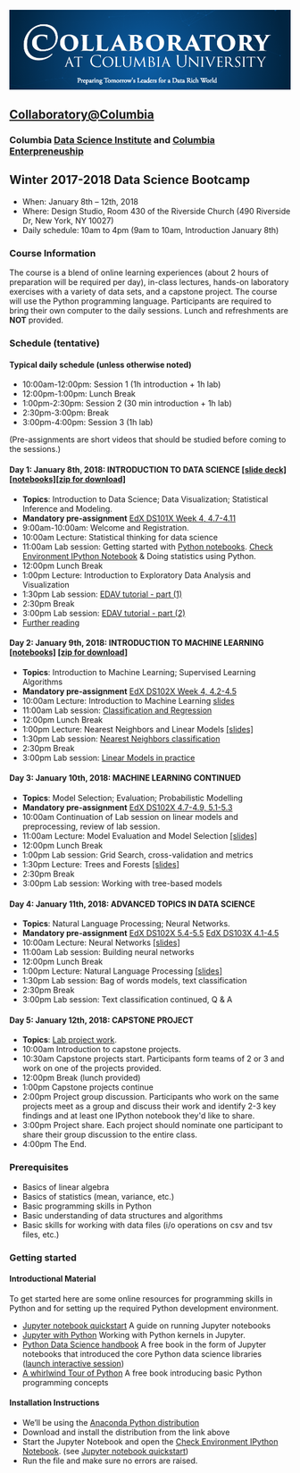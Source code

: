 ![collaboratory logo](../Misc-files/collaboratory.png)

## [Collaboratory@Columbia](http://collaboratory.columbia.edu/)
### Columbia [Data Science Institute](http://datascience.columbia.edu/) and [Columbia Enterpreneuship](http://entrepreneurship.columbia.edu/)
## Winter 2017-2018 Data Science Bootcamp

- When: January 8th – 12th, 2018
- Where: Design Studio, Room 430 of the Riverside Church (490 Riverside Dr, New York, NY 10027)
- Daily schedule: 10am to 4pm (9am to 10am, Introduction January 8th)

### Course Information
The course is a blend of online learning experiences (about 2 hours of preparation will be required per day), in-class lectures, hands-on laboratory exercises with a variety of data sets, and a capstone project. The course will use the Python programming language. Participants are required to bring their own computer to the daily sessions. Lunch and refreshments are **NOT** provided.

### Schedule (tentative)
#### Typical daily schedule (unless otherwise noted)
- 10:00am-12:00pm: Session 1 (1h introduction + 1h lab)
- 12:00pm-1:00pm: Lunch Break
- 1:00pm-2:30pm: Session 2 (30 min introduction + 1h lab)
- 2:30pm-3:00pm: Break
- 3:00pm-4:00pm: Session 3 (1h lab)

(Pre-assignments are short videos that should be studied before coming to the sessions.)

#### Day 1: January 8th, 2018: INTRODUCTION TO DATA SCIENCE [[slide deck]](https://github.com/DS-BootCamp-Collaboratory-Columbia/AY2017-2018-Winter/tree/master/Bootcamp-materials/slides/Day1) [[notebooks]](https://github.com/DS-BootCamp-Collaboratory-Columbia/AY2017-2018-Winter/tree/master/Bootcamp-materials/notebooks/Day1)[[zip for download]](https://github.com/DS-BootCamp-Collaboratory-Columbia/AY2017-2018-Winter/blob/master/Bootcamp-materials/notebooks/Day1.zip)
- **Topics**: Introduction to Data Science; Data Visualization; Statistical Inference and Modeling.
- **Mandatory pre-assignment** [EdX DS101X Week 4, 4.7-4.11](https://courses.edx.org/courses/course-v1:ColumbiaX+DS101X+1T2017/course/)
- 9:00am-10:00am: Welcome and Registration. 
- 10:00am Lecture: Statistical thinking for data science
- 11:00am Lab session: Getting started with [Python notebooks](https://jupyter.readthedocs.io/en/latest/content-quickstart.html). [Check Environment IPython Notebook](./notebooks/Pre-assignment/check_env.ipynb) & Doing statistics using Python.
- 12:00pm Lunch Break
- 1:00pm Lecture: Introduction to Exploratory Data Analysis and Visualization
- 1:30pm Lab session: [EDAV tutorial - part (1)](https://github.com/DS-BootCamp-Collaboratory-Columbia/AY2017-2018-Winter/blob/master/Bootcamp-materials/notebooks/Day1/doc/tutorial_day1-part1.ipynb)
- 2:30pm Break
- 3:00pm Lab session: [EDAV tutorial - part (2)](https://github.com/DS-BootCamp-Collaboratory-Columbia/AY2017-2018-Winter/blob/master/Bootcamp-materials/notebooks/Day1/doc/tutorial_day1_part2.ipynb)
- [Further reading](https://github.com/DS-BootCamp-Collaboratory-Columbia/AY2017-2018-Winter/blob/master/Bootcamp-materials/FurtherReadings.md)
 
#### Day 2: January 9th, 2018: INTRODUCTION TO MACHINE LEARNING [[notebooks]](https://github.com/DS-BootCamp-Collaboratory-Columbia/AY2017-2018-Winter/tree/master/Bootcamp-materials/notebooks/Day2) [[zip for download]](https://github.com/DS-BootCamp-Collaboratory-Columbia/AY2017-2018-Winter/blob/master/Bootcamp-materials/notebooks/Day2.zip)
- **Topics**: Introduction to Machine Learning; Supervised Learning Algorithms
- **Mandatory pre-assignment** [EdX DS102X Week 4, 4.2-4.5](https://courses.edx.org/courses/course-v1:ColumbiaX+DS102X+1T2017)
- 10:00am Lecture: Introduction to Machine Learning [slides](https://github.com/DS-BootCamp-Collaboratory-Columbia/AY2017-2018-Winter/blob/master/Bootcamp-materials/slides/day2-introduction-to-machine-learning.odp)
- 11:00am Lab session: [Classification and Regression](https://github.com/DS-BootCamp-Collaboratory-Columbia/AY2017-2018-Winter/blob/master/Bootcamp-materials/notebooks/Day2/day2-lab1-classification-and-regression.ipynb)
- 12:00pm Lunch Break
-  1:00pm Lecture: Nearest Neighbors and Linear Models [[slides]](https://github.com/DS-BootCamp-Collaboratory-Columbia/AY2017-2018-Winter/blob/master/Bootcamp-materials/slides/day2-linear-models-nearest-neighbors.odp)
-  1:30pm Lab session: [Nearest Neighbors classification](https://github.com/DS-BootCamp-Collaboratory-Columbia/AY2017-2018-Winter/blob/master/Bootcamp-materials/notebooks/Day2/day2-lab2-nearest-neighbors.ipynb)
-  2:30pm Break
-  3:00pm Lab session: [Linear Models in practice](https://github.com/DS-BootCamp-Collaboratory-Columbia/AY2017-2018-Winter/blob/master/Bootcamp-materials/notebooks/Day2/day2-lab3-linear-models-in-practice.ipynb)

 
#### Day 3: January 10th, 2018: MACHINE LEARNING CONTINUED
- **Topics**: Model Selection; Evaluation; Probabilistic Modelling
- **Mandatory pre-assignment** [EdX DS102X 4.7-4.9, 5.1-5.3](https://courses.edx.org/courses/course-v1:ColumbiaX+DS102X+1T2017)
- 10:00am Continuation of Lab session on linear models and preprocessing, review of lab session.
- 11:00am Lecture: Model Evaluation and Model Selection [[slides]](https://github.com/DS-BootCamp-Collaboratory-Columbia/AY2017-2018-Winter/blob/master/Bootcamp-materials/slides/day3-model-evaluation.odp)
- 12:00pm Lunch Break
-  1:00pm Lab session: Grid Search, cross-validation and metrics
-  1:30pm Lecture: Trees and Forests [[slides]](https://github.com/DS-BootCamp-Collaboratory-Columbia/AY2017-2018-Winter/blob/master/Bootcamp-materials/slides/day3-trees-and-forests.odp)
-  2:30pm Break
-  3:00pm Lab session: Working with tree-based models
 
#### Day 4: January 11th, 2018: ADVANCED TOPICS IN DATA SCIENCE
- **Topics**: Natural Language Processing; Neural Networks.
- **Mandatory pre-assignment** [EdX DS102X 5.4-5.5](https://courses.edx.org/courses/course-v1:ColumbiaX+DS102X+1T2017) [EdX DS103X 4.1-4.5](https://courses.edx.org/courses/course-v1:ColumbiaX+DS103x+1T2017)
- 10:00am Lecture: Neural Networks [[slides]](https://github.com/DS-BootCamp-Collaboratory-Columbia/AY2017-2018-Winter/blob/master/Bootcamp-materials/slides/day4-neural-networks.odp)
- 11:00am Lab session: Building neural networks
- 12:00pm Lunch Break
-  1:00pm Lecture: Natural Language Processing [[slides]](https://github.com/DS-BootCamp-Collaboratory-Columbia/AY2017-2018-Winter/blob/master/Bootcamp-materials/slides/day4-text-data.odp)
-  1:30pm Lab session: Bag of words models, text classification
-  2:30pm Break
-  3:00pm Lab session: Text classification continued, Q & A

#### Day 5: January 12th, 2018: CAPSTONE PROJECT
+ **Topics**: [Lab project work](https://github.com/DS-BootCamp-Collaboratory-Columbia/AY2017-2018-Winter/tree/master/Bootcamp-materials/notebooks/capstones).
+ 10:00am Introduction to capstone projects.
+ 10:30am Capstone projects start. Participants form teams of 2 or 3 and work on one of the projects provided.
+ 12:00pm Break (lunch provided)
+ 1:00pm Capstone projects continue
+ 2:00pm Project group discussion. Participants who work on the same projects meet as a group and discuss their work and identify 2-3 key findings and at least one IPython notebook they'd like to share. 
+ 3:00pm Project share. Each project should nominate one participant to share their group discussion to the entire class.
+ 4:00pm The End.
 

### Prerequisites
 
+ Basics of linear algebra
+ Basics of statistics (mean, variance, etc.)
+ Basic programming skills in Python
+ Basic understanding of data structures and algorithms
+ Basic skills for working with data files (i/o operations on csv and tsv files, etc.)

### Getting started

#### Introductional Material

To get started here are some online resources for programming skills in Python and for setting up the required Python development environment.

+ [Jupyter notebook quickstart](https://jupyter.readthedocs.io/en/latest/content-quickstart.html) A guide on running Jupyter notebooks
+ [Jupyter with Python](http://opentechschool.github.io/python-data-intro/core/notebook.html) Working with Python kernels in Jupyter.
+ [Python Data Science handbook](https://github.com/jakevdp/PythonDataScienceHandbook) A free book in the form of Jupyter notebooks that introduced the core Python data science libraries ([launch interactive session](https://mybinder.org/v2/gh/jakevdp/PythonDataScienceHandbook/master?filepath=notebooks%2FIndex.ipynb))
+ [A whirlwind Tour of Python](https://github.com/jakevdp/WhirlwindTourOfPython) A free book introducing basic Python programming concepts


#### Installation Instructions
+ We’ll be using the [Anaconda Python distribution](https://www.anaconda.com/download/?lang=en-us#linuxQ)
+ Download and install the distribution from the link above
+ Start the Jupyter Notebook and open the [Check Environment IPython Notebook](./notebooks/Pre-assignment/check_env.ipynb). (see [Jupyter notebook quickstart](https://jupyter.readthedocs.io/en/latest/content-quickstart.html))
+ Run the file and make sure no errors are raised.
